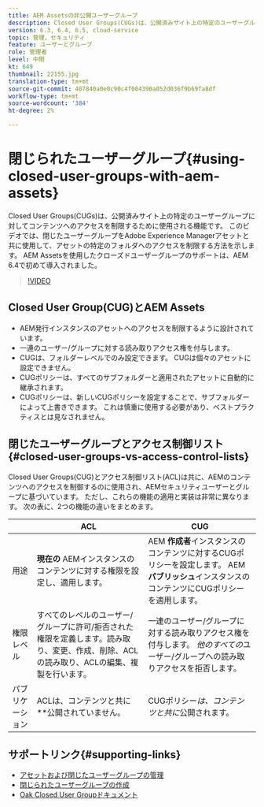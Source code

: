 ```yaml
---
title: AEM Assetsの非公開ユーザーグループ
description: Closed User Groups(CUGs)は、公開済みサイト上の特定のユーザーグループに対してコンテンツへのアクセスを制限するために使用される機能です。 このビデオでは、閉じたユーザーグループをAdobe Experience Managerアセットと共に使用して、アセットの特定のフォルダへのアクセスを制限する方法を示します。
version: 6.3, 6.4, 6.5, cloud-service
topic: 管理、セキュリティ
feature: ユーザーとグループ
role: 管理者
level: 中間
kt: 649
thumbnail: 22155.jpg
translation-type: tm+mt
source-git-commit: 407840a0e0c90c4f004390a052d036f9b69fa8df
workflow-type: tm+mt
source-wordcount: '384'
ht-degree: 2%

---
```



# 閉じられたユーザーグループ{#using-closed-user-groups-with-aem-assets}

Closed User Groups(CUGs)は、公開済みサイト上の特定のユーザーグループに対してコンテンツへのアクセスを制限するために使用される機能です。 このビデオでは、閉じたユーザーグループをAdobe Experience Managerアセットと共に使用して、アセットの特定のフォルダへのアクセスを制限する方法を示します。 AEM Assetsを使用したクローズドユーザーグループのサポートは、AEM 6.4で初めて導入されました。

>[!VIDEO](https://video.tv.adobe.com/v/22155?quality=12&learn=on)

## Closed User Group(CUG)とAEM Assets

* AEM発行インスタンスのアセットへのアクセスを制限するように設計されています。
* 一連のユーザー/グループに対する読み取りアクセス権を付与します。
* CUGは、フォルダーレベルでのみ設定できます。 CUGは個々のアセットに設定できません。
* CUGポリシーは、すべてのサブフォルダーと適用されたアセットに自動的に継承されます。
* CUGポリシーは、新しいCUGポリシーを設定することで、サブフォルダーによって上書きできます。 これは慎重に使用する必要があり、ベストプラクティスとは見なされません。

## 閉じたユーザーグループとアクセス制御リスト{#closed-user-groups-vs-access-control-lists}

Closed User Groups(CUG)とアクセス制御リスト(ACL)は共に、AEMのコンテンツへのアクセスを制御するのに使用され、AEMセキュリティユーザーとグループに基づいています。 ただし、これらの機能の適用と実装は非常に異なります。 次の表に、2つの機能の違いをまとめます。

|  | ACL | CUG |
| ----------------- | -------------------------------------------------------------------------------------------------------------------------------- | ----------------------------------------------------------------------------------------------------------------------------- |
| 用途 | **現在の** AEMインスタンスのコンテンツに対する権限を設定し、適用します。 | AEM **作成者**&#x200B;インスタンスのコンテンツに対するCUGポリシーを設定します。 AEM **パブリッシュ**&#x200B;インスタンスのコンテンツにCUGポリシーを適用します。 |
| 権限レベル | すべてのレベルのユーザー/グループに許可/拒否された権限を定義します。読み取り、変更、作成、削除、ACLの読み取り、ACLの編集、複製を行います。 | 一連のユーザー/グループに対する読み取りアクセス権を付与します。 *他のすべての*&#x200B;ユーザー/グループへの読み取りアクセスを拒否します。 |
| パブリケーション | ACLは、コンテンツと共に&#x200B;**&#x200B;公開されていません。 | CUGポリシー&#x200B;*は、コンテンツと共に*&#x200B;公開されます。 |

## サポートリンク{#supporting-links}

* [アセットおよび閉じたユーザーグループの管理](https://experienceleague.adobe.com/docs/experience-manager-65/assets/managing/manage-assets.html?lang=en#closed-user-group)
* [閉じられたユーザーグループの作成](https://experienceleague.adobe.com/docs/experience-manager-65/administering/security/cug.html)
* [Oak Closed User Groupドキュメント](https://jackrabbit.apache.org/oak/docs/security/authorization/cug.html)
